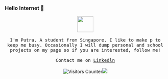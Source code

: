 ### Hello Internet 👋

<p align="center">
  <img src="https://www.adobe.com/content/dam/cc/us/en/creativecloud/design/discover/pixel-art/desktop/pixelart_P4a_438x450.gif" width="50px" height="50px">
  <br><br>
  <samp>
I'm Putra. A student from Singapore. I like to make p to keep me busy. Occasionally I will dump personal and school projects on my page so if you are interested, follow me!
     <br><br>Contact me on <a href="https://www.linkedin.com/in/aliff-putra-a716a8201/">Linkedln</a>
  </samp>
<br><br>
    <img src="https://visitor-badge.glitch.me/badge?page_id=aliffputra" alt="Visitors Counter"><img src="https://img.shields.io/website?url=https%3A%2F%2Faliffputra.github.io%2F">
</p>

<!---
- 👋 Hi, I’m @AliffPutra
- 👀 I’m interested in ...
- 🌱 I’m currently learning ...
- 💞️ I’m looking to collaborate on ...
- 📫 How to reach me ...

AliffPutra/AliffPutra is a ✨ special ✨ repository because its `README.md` (this file) appears on your GitHub profile.
You can click the Preview link to take a look at your changes.
--->
